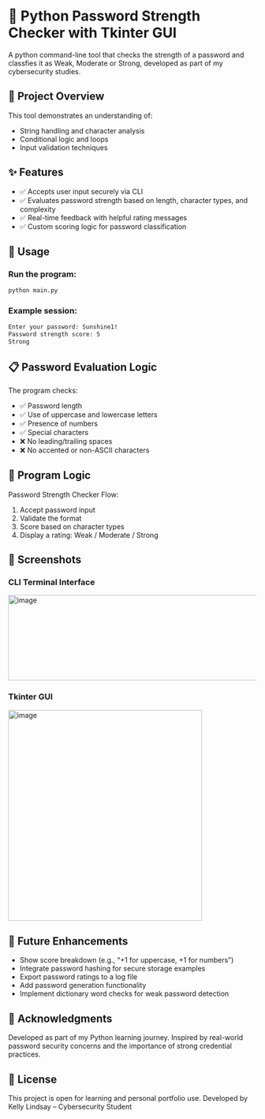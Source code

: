 # 🔐 Python Password Strength Checker with Tkinter GUI
A python command-line tool that checks the strength of a password and classfies it as Weak, Moderate or Strong, developed as part of my cybersecurity studies. 

## 🎯 Project Overview
This tool demonstrates an understanding of:
- String handling and character analysis
- Conditional logic and loops
- Input validation techniques

## ✨ Features
- ✅ Accepts user input securely via CLI
- ✅ Evaluates password strength based on length, character types, and complexity
- ✅ Real-time feedback with helpful rating messages
- ✅ Custom scoring logic for password classification

## 🚀 Usage
### Run the program:
```bash
python main.py
```
### Example session:
```bash
Enter your password: Sunshine1!
Password strength score: 5
Strong
```
## 📋 Password Evaluation Logic
The program checks:
- ✅ Password length
- ✅ Use of uppercase and lowercase letters
- ✅ Presence of numbers
- ✅ Special characters
- ❌ No leading/trailing spaces
- ❌ No accented or non-ASCII characters

## 🧠 Program Logic
Password Strength Checker Flow:
1. Accept password input
2. Validate the format
3. Score based on character types
4. Display a rating: Weak / Moderate / Strong

## 📸 Screenshots
### CLI Terminal Interface

<img width="969" height="173" alt="image" src="https://github.com/user-attachments/assets/c4dcb851-c25b-48b8-839a-1a41ecc46e8d" />

### Tkinter GUI

<img width="393" height="427" alt="image" src="https://github.com/user-attachments/assets/bcece3f9-d6b3-4b6c-92be-5e338f7ce5d8" />

## 🔮 Future Enhancements
- Show score breakdown (e.g., “+1 for uppercase, +1 for numbers”)
- Integrate password hashing for secure storage examples
- Export password ratings to a log file
- Add password generation functionality
- Implement dictionary word checks for weak password detection

## 🙏 Acknowledgments
Developed as part of my Python learning journey.
Inspired by real-world password security concerns and the importance of strong credential practices.

##  📝 License
This project is open for learning and personal portfolio use.
Developed by Kelly Lindsay – Cybersecurity Student
